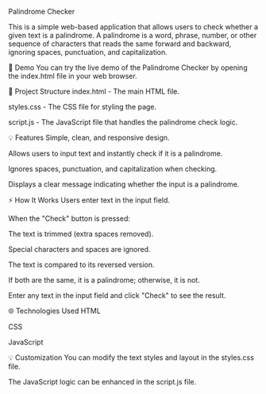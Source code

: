 Palindrome Checker

This is a simple web-based application that allows users to check whether a given text is a palindrome. A palindrome is a word, phrase, number, or other sequence of characters that reads the same forward and backward, ignoring spaces, punctuation, and capitalization.

🚀 Demo
You can try the live demo of the Palindrome Checker by opening the index.html file in your web browser.

📂 Project Structure
index.html - The main HTML file.

styles.css - The CSS file for styling the page.

script.js - The JavaScript file that handles the palindrome check logic.

💡 Features
Simple, clean, and responsive design.

Allows users to input text and instantly check if it is a palindrome.

Ignores spaces, punctuation, and capitalization when checking.

Displays a clear message indicating whether the input is a palindrome.

⚡ How It Works
Users enter text in the input field.

When the "Check" button is pressed:

The text is trimmed (extra spaces removed).

Special characters and spaces are ignored.

The text is compared to its reversed version.

If both are the same, it is a palindrome; otherwise, it is not.



Enter any text in the input field and click "Check" to see the result.

🌐 Technologies Used
HTML

CSS

JavaScript

💡 Customization
You can modify the text styles and layout in the styles.css file.

The JavaScript logic can be enhanced in the script.js file.